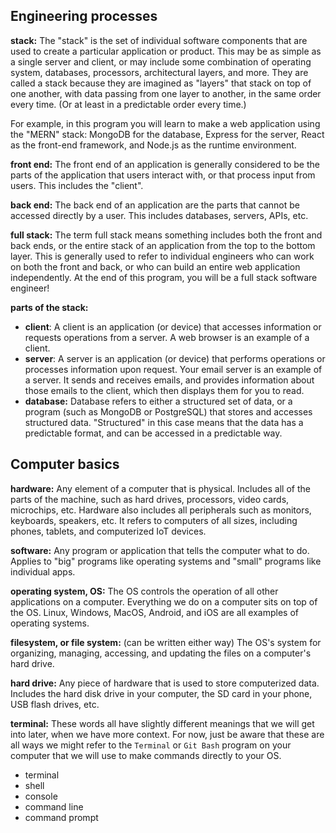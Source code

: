 ## Engineering processes

**stack:** The "stack" is the set of individual software components that are used to create a particular application or product. This may be as simple as a single server and client, or may include some combination of operating system, databases, processors, architectural layers, and more. They are called a stack because they are imagined as "layers" that stack on top of one another, with data passing from one layer to another, in the same order every time. (Or at least in a predictable order every time.)

For example, in this program you will learn to make a web application using the "MERN" stack: MongoDB for the database, Express for the server, React as the front-end framework, and Node.js as the runtime environment.

**front end:** The front end of an application is generally considered to be the parts of the application that users interact with, or that process input from users. This includes the "client".

**back end:** The back end of an application are the parts that cannot be accessed directly by a user. This includes databases, servers, APIs, etc.

**full stack:** The term full stack means something includes both the front and back ends, or the entire stack of an application from the top to the bottom layer. This is generally used to refer to individual engineers who can work on both the front and back, or who can build an entire web application independently. At the end of this program, you will be a full stack software engineer!

**parts of the stack:**

- **client**: A client is an application (or device) that accesses information or requests operations from a server. A web browser is an example of a client.
- **server**: A server is an application (or device) that performs operations or processes information upon request. Your email server is an example of a server. It sends and receives emails, and provides information about those emails to the client, which then displays them for you to read.
- **database:** Database refers to either a structured set of data, or a program (such as MongoDB or PostgreSQL) that stores and accesses structured data. "Structured" in this case means that the data has a predictable format, and can be accessed in a predictable way.

## Computer basics

**hardware:** Any element of a computer that is physical. Includes all of the parts of the machine, such as hard drives, processors, video cards, microchips, etc. Hardware also includes all peripherals such as monitors, keyboards, speakers, etc. It refers to computers of all sizes, including phones, tablets, and computerized IoT devices.

**software:** Any program or application that tells the computer what to do. Applies to "big" programs like operating systems and "small" programs like individual apps.

**operating system, OS:** The OS controls the operation of all other applications on a computer. Everything we do on a computer sits on top of the OS. Linux, Windows, MacOS, Android, and iOS are all examples of operating systems.

**filesystem, or file system:** (can be written either way) The OS's system for organizing, managing, accessing, and updating the files on a computer's hard drive.

**hard drive:** Any piece of hardware that is used to store computerized data. Includes the hard disk drive in your computer, the SD card in your phone, USB flash drives, etc.

**terminal:** These words all have slightly different meanings that we will get into later, when we have more context. For now, just be aware that these are all ways we might refer to the `Terminal` or `Git Bash` program on your computer that we will use to make commands directly to your OS.

- terminal
- shell
- console
- command line
- command prompt
